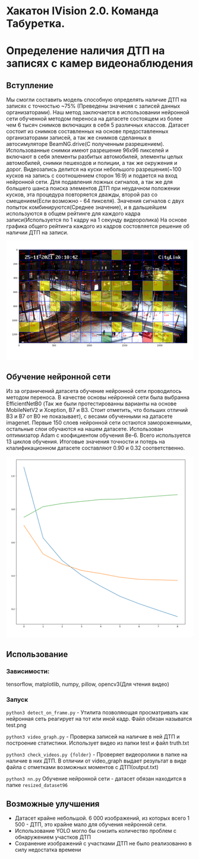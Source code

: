 # Хакатон IVision 2.0. Команда Табуретка.
# Определение наличия ДТП на записях с камер видеонаблюдения

## Вступление
Мы смогли составить модель способную определять наличие ДТП на записях с точностью ~75%
(Преведены значения с записей данных организаторами).
Наш метод заключается в использовании нейронной сети обученной методом переноса на датасете состоящем из более чем 6 тысяч снимков
включащих в себя 5 различных классов. Датасет состоит из снимков составленных на основе предоставленных организаторами записей,
а так же снимков сделанных в автосимуляторе BeamNG.drive(С полученным разрешением).
Использованные снимки имеют разрешение 96x96 пикселей и включают в себя элементы разбитых автомобилей, элементы целых автомобилей,
снимки пешеходов и полиции, а так же окружения и дорог.
Видеозапись делится на куски небольшого разрешения(~100 кусков на запись с соотношением сторон 16:9) и подается на вход нейронной сети.
Для подавления ложных сигналов, а так же для большего шанса поиска элементов ДТП при неудачном положении кусков, 
эта процедура повторяется дважды, второй раз со смещением(Если возможно - 64 пикселя). Значения сигналов с двух попыток комбинируются(Среднее значение),
и в дальшейшем используются в общем рейтинге для каждого кадра записи(Используется по 1 кадру на 1 секунду видеоролика)
На основе графика общего рейтинга каждого из кадров состовляется решение об наличии ДТП на записи. 

![alt text](frame_example.png?raw=true)

## Обучение нейронной сети
Из за ограничений датасета обучение нейронной сети проводилось методом переноса. В качестве основы нейронной сети была выбранна EfficientNetB0
(Так же были протестированны варианты на основе MobileNetV2 и Xception, B7 и B3. Стоит отметить, что больших отличий B3 и B7 от B0 не показывает),
с весами обученными на датасете imagenet. Первые 150 слоев нейронной сети остаются замороженными, остальные слои обучаются на нашем датасете. Использован оптимизатор Adam с коофициентом обучения 8e-6.
Всего используется 13 циклов обучения. Итоговые значения точности и потерь на клалификационном датасете составляют 0.90 и 0.32 соответственно.

![alt text](training_performance.png?raw=true)

## Использование
### Зависимости:
tensorflow, matplotlib, numpy, pillow, opencv3(Для чтения видео)
### Запуск

`python3 detect_on_frame.py` - Утилита позволяющая просматривать как нейронная сеть реагирует на тот или иной кадр. Файл обязан называтся test.png

`python3 video_graph.py` - Проверка записей на наличие в ней ДТП и построение статистики. Использует видео из папки test и файл truth.txt

`python3 check_videos.py {folder}` - Проверяет видеоролики в папке на наличие в них ДТП. В отличии от video_graph выдает результат в виде файла с отметками возможных моментов с ДТП(output.txt)

`python3 nn.py` Обучение нейронной сети - датасет обязан находится в папке `resized_dataset96`

## Возможные улучшения
- Датасет крайне небольшой. 6 000 изображений, из которых всего 1 500 - ДТП, это крайне мало для обучения нейронной сети.
- Использование YOLO могло бы снизить количество проблем с обнаружением участков ДТП
- Сохранение изображений с участками ДТП не было реализованно в силу недостатка времени
